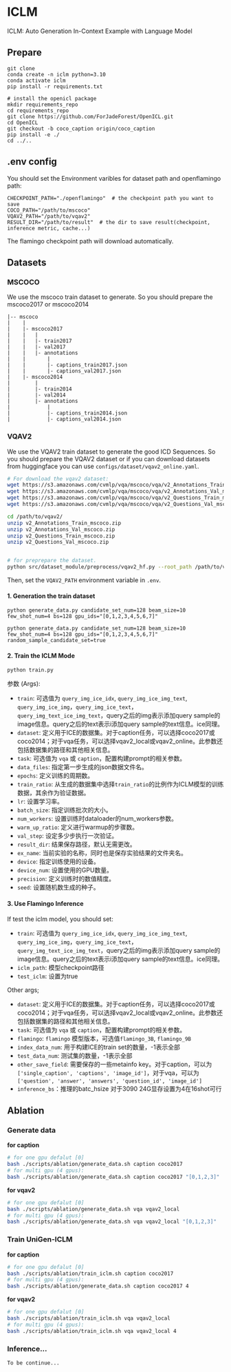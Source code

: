 # ICLM
ICLM: Auto Generation In-Context Example with Language Model

## Prepare
```
git clone 
conda create -n iclm python=3.10
conda activate iclm
pip install -r requirements.txt

# install the openicl package
mkdir requirements_repo
cd requirements_repo
git clone https://github.com/ForJadeForest/OpenICL.git
cd OpenICL
git checkout -b coco_caption origin/coco_caption
pip install -e ./
cd ../..
```

## .env config
You should set the Environment varibles for dataset path and openflamingo path:
```
CHECKPOINT_PATH="./openflamingo"  # the checkpoint path you want to save
COCO_PATH="/path/to/mscoco"
VQAV2_PATH="/path/to/vqav2"
RESULT_DIR="/path/to/result"  # the dir to save result(checkpoint, inference metric, cache...)
```
The flamingo checkpoint path will download automatically.


## Datasets
### MSCOCO
We use the mscoco train dataset to generate. 
So you should prepare the mscoco2017 or mscoco2014

```
|-- mscoco
|    |
|    |- mscoco2017
|    |   |
|    |   |- train2017
|    |   |- val2017
|    |   |- annotations
|    |       |
|    |       |- captions_train2017.json
|    |       |- captions_val2017.json
|    |- mscoco2014
|        |
|        |- train2014
|        |- val2014
|        |- annotations
|            |
|            |- captions_train2014.json
|            |- captions_val2014.json
```

### VQAV2
We use the VQAV2 train dataset to generate the good ICD Sequences.
So you should prepare the VQAV2 dataset or if you can download datasets from huggingface you can use `configs/dataset/vqav2_online.yaml`. 
```bash
# For download the vqav2 dataset:
wget https://s3.amazonaws.com/cvmlp/vqa/mscoco/vqa/v2_Annotations_Train_mscoco.zip -O /path/to/vqav2/
wget https://s3.amazonaws.com/cvmlp/vqa/mscoco/vqa/v2_Annotations_Val_mscoco.zip -O /path/to/vqav2/
wget https://s3.amazonaws.com/cvmlp/vqa/mscoco/vqa/v2_Questions_Train_mscoco.zip -O /path/to/vqav2/
wget https://s3.amazonaws.com/cvmlp/vqa/mscoco/vqa/v2_Questions_Val_mscoco.zip -O /path/to/vqav2/

cd /path/to/vqav2/
unzip v2_Annotations_Train_mscoco.zip
unzip v2_Annotations_Val_mscoco.zip
unzip v2_Questions_Train_mscoco.zip
unzip v2_Questions_Val_mscoco.zip


# for preprepare the dataset.
python src/dataset_module/preprocess/vqav2_hf.py --root_path /path/to/vqav2/
```
Then, set the `VQAV2_PATH` environment variable in `.env`.


#### 1. Generation the train dataset

```
python generate_data.py candidate_set_num=128 beam_size=10 few_shot_num=4 bs=128 gpu_ids="[0,1,2,3,4,5,6,7]"

python generate_data.py candidate_set_num=128 beam_size=10 few_shot_num=4 bs=128 gpu_ids="[0,1,2,3,4,5,6,7]" random_sample_candidate_set=true

```

#### 2. Train the ICLM Mode
```
python train.py
```
参数 (Args):
- `train`: 可选值为 `query_img_ice_idx`, `query_img_ice_img_text`, `query_img_ice_img`，`query_img_ice_text`，`query_img_text_ice_img_text`，query之后的img表示添加query sample的image信息。query之后的text表示i添加query sample的text信息。ice同理。
- `dataset`: 定义用于ICE的数据集。对于caption任务，可以选择coco2017或coco2014；对于vqa任务，可以选择vqav2_local或vqav2_online。此参数还包括数据集的路径和其他相关信息。
- `task`: 可选值为 `vqa` 或 `caption`，配置构建prompt的相关参数。
- `data_files`: 指定第一步生成的json数据文件名。
- `epochs`: 定义训练的周期数。
- `train_ratio`: 从生成的数据集中选择`train_ratio`的比例作为ICLM模型的训练数据，其余作为验证数据。
- `lr`: 设置学习率。
- `batch_size`: 指定训练批次的大小。
- `num_workers`: 设置训练时dataloader的num_workers参数。
- `warm_up_ratio`: 定义进行warmup的步骤数。
- `val_step`: 设定多少步执行一次验证。
- `result_dir`: 结果保存路径，默认无需更改。
- `ex_name`: 当前实验的名称，同时也是保存实验结果的文件夹名。
- `device`: 指定训练使用的设备。
- `device_num`: 设置使用的GPU数量。
- `precision`: 定义训练时的数值精度。
- `seed`: 设置随机数生成的种子。


#### 3. Use Flamingo Inference
If test the iclm model, you should set:
- `train`: 可选值为 `query_img_ice_idx`, `query_img_ice_img_text`, `query_img_ice_img`，`query_img_ice_text`，`query_img_text_ice_img_text`，query之后的img表示添加query sample的image信息。query之后的text表示i添加query sample的text信息。ice同理。
- `iclm_path`: 模型checkpoint路径
- `test_iclm`: 设置为true

Other args;
- `dataset`: 定义用于ICE的数据集。对于caption任务，可以选择coco2017或coco2014；对于vqa任务，可以选择vqav2_local或vqav2_online。此参数还包括数据集的路径和其他相关信息。
- `task`: 可选值为 `vqa` 或 `caption`，配置构建prompt的相关参数。
- `flamingo`: `flamingo` 模型版本，可选值`flamingo_3B`, `flamingo_9B`
- `index_data_num`: 用于构建ICE的train set的数量，-1表示全部
- `test_data_num`: 测试集的数量，-1表示全部
- `other_save_field`: 需要保存的一些metainfo key。对于caption，可以为`['single_caption', 'captions', 'image_id']`，对于vqa，可以为`['question', 'answer', 'answers', 'question_id', 'image_id']`
- `inference_bs`：推理的batc_hsize 对于3090 24G显存设置为4在16shot可行


## Ablation
### Generate data
**for caption**
```sh
# for one gpu defalut [0]
bash ./scripts/ablation/generate_data.sh caption coco2017 
# for multi gpu (4 gpus):
bash ./scripts/ablation/generate_data.sh caption coco2017 "[0,1,2,3]"
```
**for vqav2**
```sh
# for one gpu defalut [0]
bash ./scripts/ablation/generate_data.sh vqa vqav2_local
# for multi gpu (4 gpus):
bash ./scripts/ablation/generate_data.sh vqa vqav2_local "[0,1,2,3]"
```

### Train UniGen-ICLM
**for caption**
```sh
# for one gpu defalut [0]
bash ./scripts/ablation/train_iclm.sh caption coco2017 
# for multi gpu (4 gpus):
bash ./scripts/ablation/generate_data.sh caption coco2017 4
```
**for vqav2**
```sh
# for one gpu defalut [0]
bash ./scripts/ablation/train_iclm.sh vqa vqav2_local
# for multi gpu (4 gpus):
bash ./scripts/ablation/train_iclm.sh vqa vqav2_local 4
```


### Inference...
```sh
To be continue...
```
